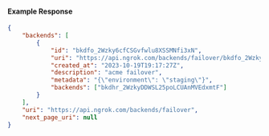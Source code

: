 <!-- Code generated for API Clients. DO NOT EDIT. -->

#### Example Response

```json
{
	"backends": [
		{
			"id": "bkdfo_2Wzky6cfCSGvfwlu8XSSMNfi3xN",
			"uri": "https://api.ngrok.com/backends/failover/bkdfo_2Wzky6cfCSGvfwlu8XSSMNfi3xN",
			"created_at": "2023-10-19T19:17:27Z",
			"description": "acme failover",
			"metadata": "{\"environment\": \"staging\"}",
			"backends": ["bkdhr_2WzkyDDWSL25poLCUAnMVEdxmtF"]
		}
	],
	"uri": "https://api.ngrok.com/backends/failover",
	"next_page_uri": null
}
```
